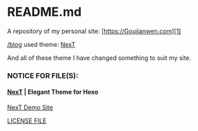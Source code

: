 # README.md

A repository of my personal site: [https://Goujianwen.com][1]

[/blog][2] used theme: [NexT](https://github.com/iissnan/hexo-theme-next)    

And all of these theme I have changed something to suit my site.    


[1]: https://Goujianwen.com
[2]: https://Goujianwen.com/blog


### NOTICE FOR FILE(S):
#### [NexT](https://github.com/iissnan/hexo-theme-next)  | Elegant Theme for Hexo  
[NexT Demo Site](https://notes.iissnan.com)

[LICENSE FILE](https://github.com/iissnan/hexo-theme-next/blob/master/LICENSE)

